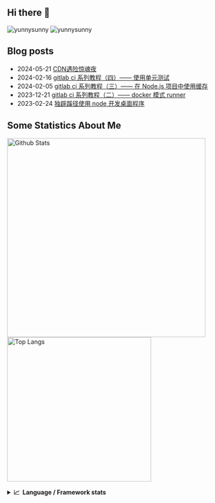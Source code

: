 ## Hi there 👋
![yunnysunny](https://komarev.com/ghpvc/?username=yunnysunny)
![yunnysunny](https://visitor-badge.glitch.me/badge?page_id=yunnysunny.profile)


## Blog posts
<!-- BLOG-POST-LIST:START -->
- 2024-05-21 [CDN遇险惊魂夜](https://blog.whyun.com/posts/attack-and-defense-on-cdn/)
- 2024-02-16 [gitlab ci 系列教程（四）—— 使用单元测试](https://blog.whyun.com/posts/gitlab-ci-unit-test/)
- 2024-02-05 [gitlab ci 系列教程（三）—— 在 Node.js 项目中使用缓存](https://blog.whyun.com/posts/gitlab-ci-cache-in-node/)
- 2023-12-21 [gitlab ci 系列教程（二）—— docker 模式 runner](https://blog.whyun.com/posts/gitlab-runner-docker/)
- 2023-02-24 [独辟蹊径使用 node 开发桌面程序](https://blog.whyun.com/posts/node-desktop-hack/)<!-- BLOG-POST-LIST:END -->


## Some Statistics About Me
<p>
	<img  style="width:460px;" src="https://github-readme-stats.vercel.app/api?username=yunnysunny&show_icons=true&layout=compact&title_color=ffffff&icon_color=bb2acf&text_color=daf7dc&bg_color=151515" alt="Github Stats"/>
	<img style="width:334px;"src="https://github-readme-stats.vercel.app/api/top-langs/?username=yunnysunny&show_icons=true&layout=compact&exclude_repo=yunnysunny.github.io&title_color=ffffff&icon_color=bb2acf&text_color=daf7dc&bg_color=151515" alt="Top Langs" />
</p>
<div style="clear:both;height:1px;"></div>
<details>
  <summary><b>📈&nbsp;&nbsp;Language&nbsp;/&nbsp;Framework stats</b></summary>
  <br/>
<a href="https://profile.codersrank.io/user/yunnysunny/"><img src="https://cr-skills-chart-widget.azurewebsites.net/api/api?username=yunnysunny&skills=JavaScript,TypeScript,C%2B%2B,C,Go,Java,Shell,Dockerfile" /></a>
</details>












